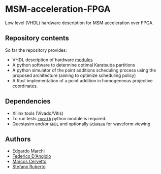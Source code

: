 # MSM-acceleration-FPGA

Low level (VHDL) hardware description for MSM acceleration over FPGA.

## Repository contents

So far the repository provides:

* VHDL description of hardware [modules](hdl/README.md)
* A python software to determine optimal Karatsuba partitions
* A python simulator of the point additions scheduling process using the proposed architecture (aiming to optimize scheduling policy)
* A Rust implementation of a point addition in homogeneous projective coordinates.

## Dependencies
* Xilinx tools (Vivado/Vitis)
* To run tests [```cocotb```](https://www.cocotb.org/) python module is required.
* Questasim and/or [```GHDL```](https://github.com/ghdl/ghdl) and optionally [```GtkWave```](https://github.com/gtkwave/gtkwave) for waveform viewing

## Authors
* [Edgardo Marchi](https://github.com/edgardomarchi)
* [Federico D'Angiolo](https://github.com/fgdangiolo)
* [Marcos Cervetto](https://github.com/twint)
* [Stefano Ruberto](https://github.com/stefmr)
